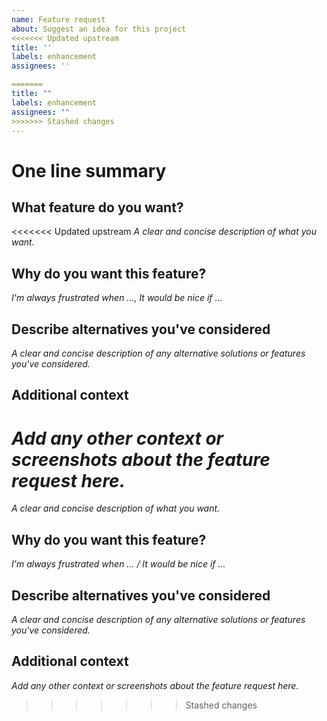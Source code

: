 ```yaml
---
name: Feature request
about: Suggest an idea for this project
<<<<<<< Updated upstream
title: ''
labels: enhancement
assignees: ''

=======
title: ""
labels: enhancement
assignees: ""
>>>>>>> Stashed changes
---
```


# One line summary

## What feature do you want?

<<<<<<< Updated upstream
_A clear and concise description of what you want._

## Why do you want this feature?

_I'm always frustrated when ..., It would be nice if ..._

## Describe alternatives you've considered

_A clear and concise description of any alternative solutions or features you've considered._

## Additional context

# _Add any other context or screenshots about the feature request here._

_A clear and concise description of what you want._

## Why do you want this feature?

_I'm always frustrated when ... / It would be nice if ..._

## Describe alternatives you've considered

_A clear and concise description of any alternative solutions or features you've considered._

## Additional context

_Add any other context or screenshots about the feature request here._

> > > > > > > Stashed changes
